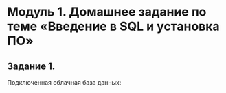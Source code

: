 # Модуль 1. Домашнее задание по теме «Введение в SQL и установка ПО»
## Задание 1.
Подключенная облачная база данных:

